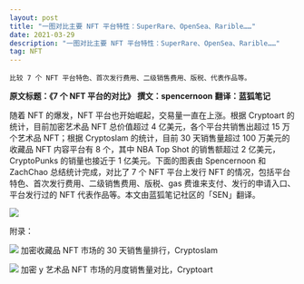 ```yaml
---
layout: post
title: "一图对比主要 NFT 平台特性：SuperRare、OpenSea、Rarible……"
date: 2021-03-29
description: "一图对比主要 NFT 平台特性：SuperRare、OpenSea、Rarible……"
tag: NFT
---   
```


```
比较 7 个 NFT 平台特色、首次发行费用、二级销售费用、版税、代表作品等。
```
**原文标题：《7 个 NFT 平台的对比》**
**撰文：spencernoon**
**翻译：蓝狐笔记**

随着 NFT 的爆发，NFT 平台也开始崛起，交易量一直在上涨。根据 Cryptoart 的统计，目前加密艺术品 NFT 总价值超过 4 亿美元，各个平台共销售出超过 15 万个艺术品 NFT；根据 Cryptoslam 的统计，目前 30 天销售量超过 100 万美元的收藏品 NFT 内容平台有 8 个，其中 NBA Top Shot 的销售额超过 2 亿美元，CryptoPunks 的销量也接近于 1 亿美元。下面的图表由 Spencernoon 和 ZachChao 总结统计完成，对比了 7 个 NFT 平台上发行 NFT 的情况，包括平台特色、首次发行费用、二级销售费用、版税、gas 费谁来支付、发行的申请入口、平台发行过的 NFT 代表作品等。本文由蓝狐笔记社区的「SEN」翻译。

![](/images/posts/bc/"0329.17.jpg")

附录：

![](/images/posts/bc/"0329.18.jpg")
加密收藏品 NFT 市场的 30 天销售量排行，Cryptoslam

![](/images/posts/bc/"0329.19.jpg")
加密 y 艺术品 NFT 市场的月度销售量对比，Cryptoart


